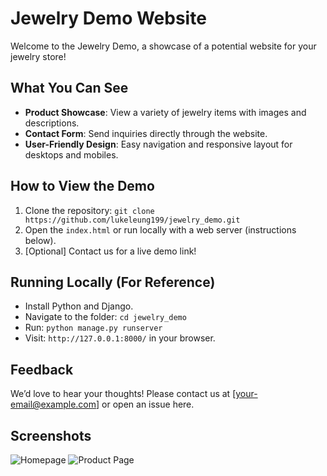 # Jewelry Demo Website
Welcome to the Jewelry Demo, a showcase of a potential website for your jewelry store!

## What You Can See
- **Product Showcase**: View a variety of jewelry items with images and descriptions.
- **Contact Form**: Send inquiries directly through the website.
- **User-Friendly Design**: Easy navigation and responsive layout for desktops and mobiles.

## How to View the Demo
1. Clone the repository: `git clone https://github.com/lukeleung199/jewelry_demo.git`
2. Open the `index.html` or run locally with a web server (instructions below).
3. [Optional] Contact us for a live demo link!

## Running Locally (For Reference)
- Install Python and Django.
- Navigate to the folder: `cd jewelry_demo`
- Run: `python manage.py runserver`
- Visit: `http://127.0.0.1:8000/` in your browser.

## Feedback
We’d love to hear your thoughts! Please contact us at [your-email@example.com] or open an issue here.

## Screenshots
![Homepage](path/to/homepage-screenshot.png)
![Product Page](path/to/product-screenshot.png)